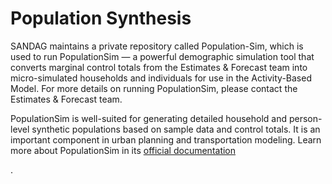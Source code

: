 # Population Synthesis

SANDAG maintains a private repository called Population-Sim, which is used to run PopulationSim — a powerful demographic simulation tool that converts marginal control totals from the Estimates & Forecast team into micro-simulated households and individuals for use in the Activity-Based Model. For more details on running PopulationSim, please contact the Estimates & Forecast team. 

PopulationSim is well-suited for generating detailed household and person-level synthetic populations based on sample data and control totals. It is an important component in urban planning and transportation modeling. Learn more about PopulationSim in its [official documentation](https://activitysim.github.io/populationsim/)

. 